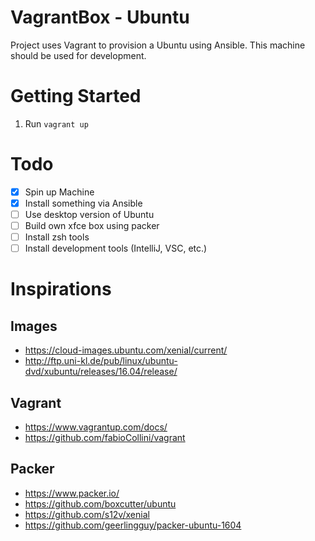 VagrantBox - Ubuntu
=====

Project uses Vagrant to provision a Ubuntu using Ansible.
This machine should be used for development.

# Getting Started

1. Run `vagrant up`

# Todo

- [x] Spin up Machine
- [x] Install something via Ansible
- [ ] Use desktop version of Ubuntu
- [ ] Build own xfce box using packer
- [ ] Install zsh tools
- [ ] Install development tools (IntelliJ, VSC, etc.)

# Inspirations

## Images

* https://cloud-images.ubuntu.com/xenial/current/
* http://ftp.uni-kl.de/pub/linux/ubuntu-dvd/xubuntu/releases/16.04/release/

## Vagrant

* https://www.vagrantup.com/docs/
* https://github.com/fabioCollini/vagrant

## Packer

* https://www.packer.io/
* https://github.com/boxcutter/ubuntu
* https://github.com/s12v/xenial
* https://github.com/geerlingguy/packer-ubuntu-1604
